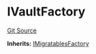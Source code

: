 # IVaultFactory
[Git Source](https://github.com/symbioticfi/core/blob/34733e78ecb0c08640f857df155aa6d467dd9462/src/interfaces/IVaultFactory.sol)

**Inherits:**
[IMigratablesFactory](/Users/andreikorokhov/symbiotic/core/docs/autogen/src/src/interfaces/common/IMigratablesFactory.sol/interface.IMigratablesFactory.md)


